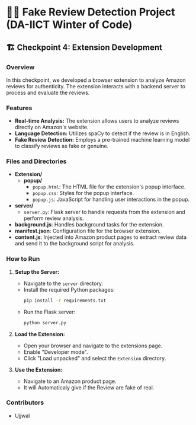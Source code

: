 # 🕵️‍♀️ Fake Review Detection Project (DA-IICT Winter of Code)

## 🏗️ Checkpoint 4: Extension Development

### Overview
In this checkpoint, we developed a browser extension to analyze Amazon reviews for authenticity. The extension interacts with a backend server to process and evaluate the reviews.

### Features
- **Real-time Analysis:** The extension allows users to analyze reviews directly on Amazon's website.
- **Language Detection:** Utilizes spaCy to detect if the review is in English.
- **Fake Review Detection:** Employs a pre-trained machine learning model to classify reviews as fake or genuine.

### Files and Directories
- **Extension/**
    - **popup/**
        - `popup.html`: The HTML file for the extension's popup interface.
        - `popup.css`: Styles for the popup interface.
        - `popup.js`: JavaScript for handling user interactions in the popup.
- **server/**
    - `server.py`: Flask server to handle requests from the extension and perform review analysis.
- **background.js**: Handles background tasks for the extension.
- **manifest.json**: Configuration file for the browser extension.
- **content.js**: Injected into Amazon product pages to extract review data and send it to the background script for analysis.


### How to Run
1. **Setup the Server:**
     - Navigate to the `server` directory.
     - Install the required Python packages:
         ```sh
         pip install -r requirements.txt
         ```
     - Run the Flask server:
         ```sh
         python server.py
         ```

2. **Load the Extension:**
     - Open your browser and navigate to the extensions page.
     - Enable "Developer mode".
     - Click "Load unpacked" and select the `Extension` directory.

3. **Use the Extension:**
     - Navigate to an Amazon product page.
     - It will Automaticaly give if the Review are fake of real.



### Contributors
- Ujjwal 

